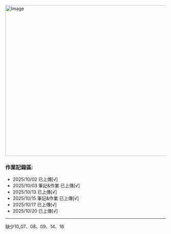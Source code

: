 <img width="2070" height="475" alt="Image" src="https://github.com/user-attachments/assets/63236e01-6338-4ab5-ba19-b4764b20f2ca" />

### 作業記錄區:
- 2025/10/02 已上傳[√]
- 2025/10/03 筆記&作業 已上傳[√]
- 2025/10/13 已上傳[√]
- 2025/10/15 筆記&作業 已上傳[√]
- 2025/10/17 已上傳[√]
- 2025/10/20 已上傳[√]

----
缺少10_07、08、09、14、16